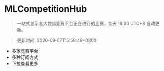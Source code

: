 # MLCompetitionHub

> 一站式显示各大数据竞赛平台正在进行的比赛，每天 16:00 UTC+8 自动更新。
  
> 更新时间: 2020-09-07T15:59:49+0800 

* 多家竞赛平台
* 多种订阅方式
* 下拉查看更多